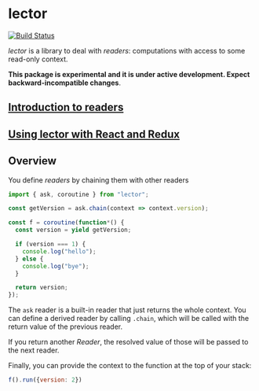 lector
======

[![Build Status](https://travis-ci.org/davazp/lector.svg?branch=master)](https://travis-ci.org/davazp/lector)

*lector* is a library to deal with *readers*: computations with access
to some read-only context.

**This package is experimental and it is under active development. Expect backward-incompatible changes**.

## [Introduction to readers](./packages/lector/doc/tutorial.md)
## [Using lector with React and Redux](./packages/lector/doc/react-redux-integration.md)

## Overview

You define *readers* by chaining them with other readers

```javascript
import { ask, coroutine } from "lector";

const getVersion = ask.chain(context => context.version);

const f = coroutine(function*() {
  const version = yield getVersion;

  if (version === 1) {
    console.log("hello");
  } else {
    console.log("bye");
  }

  return version;
});
```

The `ask` reader is a built-in reader that just returns the whole
context. You can define a derived reader by calling `.chain`, which
will be called with the return value of the previous reader.

If you return another *Reader*, the resolved value of those will be
passed to the next reader.

Finally, you can provide the context to the function at the top of
your stack:

```javascript
f().run({version: 2})
```
